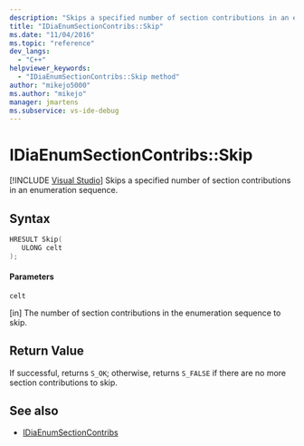 ```yaml
---
description: "Skips a specified number of section contributions in an enumeration sequence."
title: "IDiaEnumSectionContribs::Skip"
ms.date: "11/04/2016"
ms.topic: "reference"
dev_langs:
  - "C++"
helpviewer_keywords:
  - "IDiaEnumSectionContribs::Skip method"
author: "mikejo5000"
ms.author: "mikejo"
manager: jmartens
ms.subservice: vs-ide-debug
---
```

# IDiaEnumSectionContribs::Skip

 [!INCLUDE [Visual Studio](~/includes/applies-to-version/vs-windows-only.md)]
Skips a specified number of section contributions in an enumeration sequence.

## Syntax

```C++
HRESULT Skip( 
   ULONG celt
);
```

#### Parameters
 `celt`

[in] The number of section contributions in the enumeration sequence to skip.

## Return Value
 If successful, returns `S_OK`; otherwise, returns `S_FALSE` if there are no more section contributions to skip.

## See also
- [IDiaEnumSectionContribs](../../debugger/debug-interface-access/idiaenumsectioncontribs.md)

